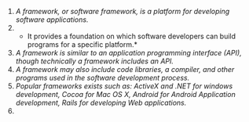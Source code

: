 1. *A framework, or software framework, is a platform for developing software applications.*
2. * It provides a foundation on which software developers can build programs for a specific platform.*
3. *A framework is similar to an application programming interface (API), though technically a framework includes an API.*
4. *A framework may also include code libraries, a compiler, and other programs used in the software development process.*
5. *Popular frameworks exists such as: ActiveX and .NET for windows development, Cocoa for Mac OS X, Android for Android Application development, Rails for developing Web applications.*
6. 